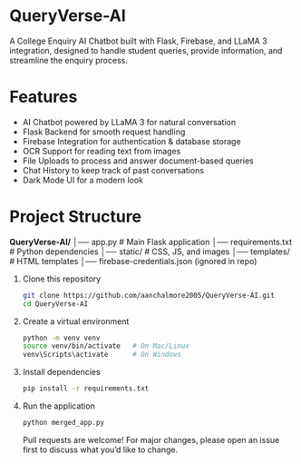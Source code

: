 # QueryVerse-AI

A College Enquiry AI Chatbot built with Flask, Firebase, and LLaMA 3 integration, designed to handle student queries, provide information, and streamline the enquiry process.

# Features
- AI Chatbot powered by LLaMA 3 for natural conversation
- Flask Backend for smooth request handling
- Firebase Integration for authentication & database storage
- OCR Support for reading text from images
- File Uploads to process and answer document-based queries
- Chat History to keep track of past conversations
- Dark Mode UI for a modern look

# Project Structure
**QueryVerse-AI/**
│── app.py # Main Flask application
│── requirements.txt # Python dependencies
│── static/ # CSS, JS, and images
│── templates/ # HTML templates
│── firebase-credentials.json (ignored in repo)

1. Clone this repository
   ```bash
   git clone https://github.com/aanchalmore2005/QueryVerse-AI.git
   cd QueryVerse-AI
   ```
   
2. Create a virtual environment
   ```bash
   python -m venv venv
   source venv/bin/activate   # On Mac/Linux
   venv\Scripts\activate      # On Windows
   ```

3. Install dependencies
   ```bash
   pip install -r requirements.txt
   ```

4. Run the application
   ```bash
   python merged_app.py
   ```

   Pull requests are welcome! For major changes, please open an issue first to discuss what you’d like to change.



